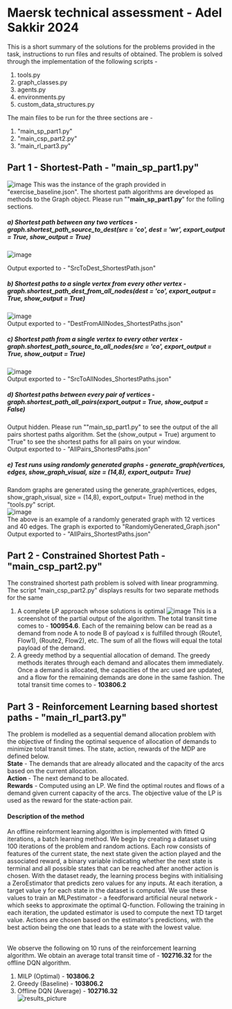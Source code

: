 # Maersk technical assessment - Adel Sakkir 2024

This is a short summary of the solutions for the problems provided in the task, instructions to run files and results of obtained. The problem is solved through the implementation of the following scripts - 
1. tools.py
2. graph_classes.py
3. agents.py
4. environments.py
5. custom_data_structures.py

The main files to be run for the three sections are - 
1. "main_sp_part1.py"
2. "main_csp_part2.py"
3. "main_rl_part3.py"<br />

## Part 1 - **Shortest-Path** - "main_sp_part1.py"
![image](https://github.com/adelsakkir/maersk_task_adel_sakkir/assets/63802234/4f2656e6-d38d-4b58-af17-49229e998a88)
This was the instance of the graph provided in "exercise_baseline.json". The shortest path algorithms are developed as methods to the Graph object. Please run ""**main_sp_part1.py**" for the folling sections.
##### a) Shortest path between any two vertices - graph.shortest_path_source_to_dest(src = 'co', dest = 'wr', export_output = True, show_output = True)
![image](https://github.com/adelsakkir/maersk_task_adel_sakkir/assets/63802234/bce2266a-b544-43e1-933a-375e50d87486)

Output exported to  - "SrcToDest_ShortestPath.json"
##### b)	Shortest paths to a single vertex from every other vertex - graph.shortest_path_dest_from_all_nodes(dest = 'co', export_output = True, show_output = True) 
![image](https://github.com/adelsakkir/maersk_task_adel_sakkir/assets/63802234/4115d906-190e-4b63-8b47-8890ff70150e)<br />
Output exported to  - "DestFromAllNodes_ShortestPaths.json"<br />
##### c)	Shortest path from a single vertex to every other vertex - graph.shortest_path_source_to_all_nodes(src = 'co', export_output = True, show_output = True)<br />
![image](https://github.com/adelsakkir/maersk_task_adel_sakkir/assets/63802234/ef2ac191-916c-493e-a50b-b50ca3412efb)<br />
Output exported to  - "SrcToAllNodes_ShortestPaths.json"<br />
##### d)	Shortest paths between every pair of vertices - graph.shortest_path_all_pairs(export_output = True, show_output = False)<br />
Output hidden. Please run ""main_sp_part1.py" to see the output of the all pairs shortest paths algorithm. Set the (show_output = True) argument to "True" to see the shortest paths for all pairs on your window. <br />
Output exported to  - "AllPairs_ShortestPaths.json"<br />
##### e)	Test runs using randomly generated graphs - generate_graph(vertices, edges, show_graph_visual, size = (14,8), export_output= True)
Random graphs are generated using the generate_graph(vertices, edges, show_graph_visual, size = (14,8), export_output= True) method in the "tools.py" script.<br />
![image](https://github.com/adelsakkir/maersk_task_adel_sakkir/assets/63802234/7fea9f5e-64ec-463a-86eb-44c8d1989f55) <br />
The above is an example of a randomly generated graph with 12 vertices and 40 edges. The graph is exported to "RandomlyGenerated_Graph.json" <br/>
Output exported to  - "AllPairs_ShortestPaths.json"<br />
## Part 2 - **Constrained Shortest Path** - "main_csp_part2.py"
The constrained shortest path problem is solved with linear programming. The script "main_csp_part2.py" displays results for two separate methods for the same 
1. A complete LP approach whose solutions is optimal
![image](https://github.com/adelsakkir/maersk_task_adel_sakkir/assets/63802234/f870fc7a-54b1-43de-ac13-07d278f07971)
This is a screenshot of the partial output of the algorithm. The total transit time comes to - **100954.6**. Each of the remaining below can be read as a demand from node A to node B of payload x is fulfilled through (Route1, Flow1), (Route2, Flow2), etc. The sum of all the flows will equal the total payload of the demand. 
2. A greedy method by a sequential allocation of demand.
   The greedy methods iterates through each demand and allocates them immediately. Once a demand is allocated, the capacities of the arc used are updated, and a flow for the remaining demands are done in the same fashion. The total transit time comes to - **103806.2**

## Part 3 - **Reinforcement Learning based shortest paths** - "main_rl_part3.py"
The problem is modelled as a sequential demand allocation problem with the objective of finding the optimal sequence of allocation of demands to minimize total transit times. The state, action, rewards of the MDP are defined below. <br/>
**State** -  The demands that are already allocated and the capacity of the arcs based on the current allocation. <br/>
**Action** - The next demand to be allocated. <br/>
**Rewards** - Computed using an LP. We find the optimal routes and flows of a demand given current capacity of the arcs. The objective value of the LP is used as the reward for the state-action pair. <br/>

#### Description of the method
An offline reinforment learning algorithm is implemented with fitted Q iterations, a batch learning method. We begin by creating a dataset using 100 iterations of the problem and random actions. Each row consists of features of the current state, the next state given the action played and the associated reward, a binary variable indicating whether the next state is terminal and all possible states that can be reached after another action is chosen. With the dataset ready, the learning process begins with initialising a ZeroEstimator that predicts zero values for any inputs. At each iteration, a target value y for each state in the dataset is computed. We use these values to train an MLPestimator - a feedforward artificial neural network - which seeks to approximate the optimal Q-function. Following the training in each iteration, the updated estimator is used to compute the next TD target value. Actions are chosen based on the estimator's predictions, with the best action being the one that leads to a state with the lowest value. <br/><br/>

We observe the following on 10 runs of the reinforcement learning algorithm. We obtain an average total transit time of - **102716.32** for the offline DQN algorithm. 
1) MILP (Optimal) - **103806.2**
2) Greedy (Baseline) - **103806.2**
3) Offline DQN (Average) - **102716.32** <br/>
![results_picture](https://github.com/adelsakkir/maersk_task_adel_sakkir/assets/63802234/c4e615d1-5b2d-4c63-8e24-cdc607b0603f)

